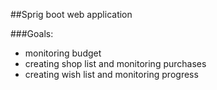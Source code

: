 ##Sprig boot web application

###Goals:
- monitoring budget
- creating shop list and monitoring purchases
- creating wish list and monitoring progress
